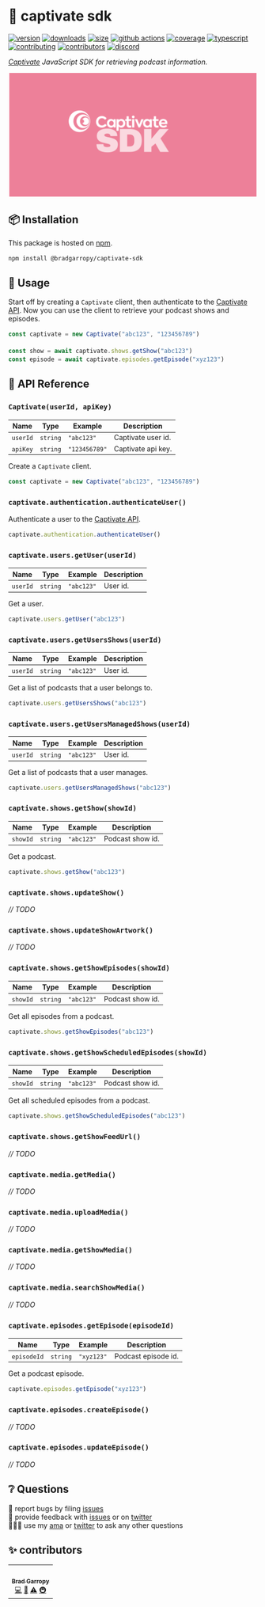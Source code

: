 # 🎤 captivate sdk

[![version][version-badge]][npm]
[![downloads][downloads-badge]][npm]
[![size][size-badge]][bundlephobia]
[![github actions][github-actions-badge]][github-actions]
[![coverage][codecov-badge]][codecov]
[![typescript][typescript-badge]][typescript]
[![contributing][contributing-badge]][contributing]
[![contributors][contributors-badge]][contributors]
[![discord][discord-badge]][discord]

_[Captivate][captivate] JavaScript SDK for retrieving podcast information._

<p align="center">
    <a href="https://www.npmjs.com/package/@bradgarropy/next-seo">
        <img alt="next link" src="./images/github.png" width="500">
    </a>
</p>

## 📦 Installation

This package is hosted on [npm][npm].

```bash
npm install @bradgarropy/captivate-sdk
```

## 🥑 Usage

Start off by creating a `Captivate` client, then authenticate to the [Captivate API][captivate-api]. Now you can use the client to retrieve your podcast shows and episodes.

```javascript
const captivate = new Captivate("abc123", "123456789")

const show = await captivate.shows.getShow("abc123")
const episode = await captivate.episodes.getEpisode("xyz123")
```

## 📖 API Reference

### `Captivate(userId, apiKey)`

| Name     | Type     | Example       | Description        |
| -------- | -------- | ------------- | ------------------ |
| `userId` | `string` | `"abc123"`    | Captivate user id. |
| `apiKey` | `string` | `"123456789"` | Captivate api key. |

Create a `Captivate` client.

```javascript
const captivate = new Captivate("abc123", "123456789")
```

### `captivate.authentication.authenticateUser()`

Authenticate a user to the [Captivate API][captivate-api].

```javascript
captivate.authentication.authenticateUser()
```

### `captivate.users.getUser(userId)`

| Name     | Type     | Example    | Description |
| -------- | -------- | ---------- | ----------- |
| `userId` | `string` | `"abc123"` | User id.    |

Get a user.

```javascript
captivate.users.getUser("abc123")
```

### `captivate.users.getUsersShows(userId)`

| Name     | Type     | Example    | Description |
| -------- | -------- | ---------- | ----------- |
| `userId` | `string` | `"abc123"` | User id.    |

Get a list of podcasts that a user belongs to.

```javascript
captivate.users.getUsersShows("abc123")
```

### `captivate.users.getUsersManagedShows(userId)`

| Name     | Type     | Example    | Description |
| -------- | -------- | ---------- | ----------- |
| `userId` | `string` | `"abc123"` | User id.    |

Get a list of podcasts that a user manages.

```javascript
captivate.users.getUsersManagedShows("abc123")
```

### `captivate.shows.getShow(showId)`

| Name     | Type     | Example    | Description      |
| -------- | -------- | ---------- | ---------------- |
| `showId` | `string` | `"abc123"` | Podcast show id. |

Get a podcast.

```javascript
captivate.shows.getShow("abc123")
```

### `captivate.shows.updateShow()`

_// TODO_

### `captivate.shows.updateShowArtwork()`

_// TODO_

### `captivate.shows.getShowEpisodes(showId)`

| Name     | Type     | Example    | Description      |
| -------- | -------- | ---------- | ---------------- |
| `showId` | `string` | `"abc123"` | Podcast show id. |

Get all episodes from a podcast.

```javascript
captivate.shows.getShowEpisodes("abc123")
```

### `captivate.shows.getShowScheduledEpisodes(showId)`

| Name     | Type     | Example    | Description      |
| -------- | -------- | ---------- | ---------------- |
| `showId` | `string` | `"abc123"` | Podcast show id. |

Get all scheduled episodes from a podcast.

```javascript
captivate.shows.getShowScheduledEpisodes("abc123")
```

### `captivate.shows.getShowFeedUrl()`

_// TODO_

### `captivate.media.getMedia()`

_// TODO_

### `captivate.media.uploadMedia()`

_// TODO_

### `captivate.media.getShowMedia()`

_// TODO_

### `captivate.media.searchShowMedia()`

_// TODO_

### `captivate.episodes.getEpisode(episodeId)`

| Name        | Type     | Example    | Description         |
| ----------- | -------- | ---------- | ------------------- |
| `episodeId` | `string` | `"xyz123"` | Podcast episode id. |

Get a podcast episode.

```javascript
captivate.episodes.getEpisode("xyz123")
```

### `captivate.episodes.createEpisode()`

_// TODO_

### `captivate.episodes.updateEpisode()`

_// TODO_

## ❔ Questions

🐛 report bugs by filing [issues][issues]  
📢 provide feedback with [issues][issues] or on [twitter][twitter]  
🙋🏼‍♂️ use my [ama][ama] or [twitter][twitter] to ask any other questions

## ✨ contributors

<!-- ALL-CONTRIBUTORS-LIST:START - Do not remove or modify this section -->
<!-- prettier-ignore-start -->
<!-- markdownlint-disable -->
<table>
  <tr>
    <td align="center"><a href="https://bradgarropy.com"><img src="https://avatars.githubusercontent.com/u/11336745?v=4?s=100" width="100px;" alt=""/><br /><sub><b>Brad Garropy</b></sub></a><br /><a href="https://github.com/bradgarropy/captivate-sdk/commits?author=bradgarropy" title="Code">💻</a> <a href="https://github.com/bradgarropy/captivate-sdk/commits?author=bradgarropy" title="Documentation">📖</a> <a href="https://github.com/bradgarropy/captivate-sdk/commits?author=bradgarropy" title="Tests">⚠️</a> <a href="#infra-bradgarropy" title="Infrastructure (Hosting, Build-Tools, etc)">🚇</a></td>
  </tr>
</table>

<!-- markdownlint-restore -->
<!-- prettier-ignore-end -->

<!-- ALL-CONTRIBUTORS-LIST:END -->

[codecov]: https://app.codecov.io/gh/bradgarropy/captivate-sdk
[contributing]: https://github.com/bradgarropy/captivate-sdk/blob/master/contributing.md
[contributors]: #-contributors
[npm]: https://www.npmjs.com/package/@bradgarropy/captivate-sdk
[codecov-badge]: https://img.shields.io/codecov/c/github/bradgarropy/captivate-sdk?style=flat-square
[version-badge]: https://img.shields.io/npm/v/@bradgarropy/captivate-sdk.svg?style=flat-square
[downloads-badge]: https://img.shields.io/npm/dt/@bradgarropy/captivate-sdk?style=flat-square
[contributing-badge]: https://img.shields.io/badge/PRs-welcome-success?style=flat-square
[contributors-badge]: https://img.shields.io/github/all-contributors/bradgarropy/captivate-sdk?style=flat-square
[issues]: https://github.com/bradgarropy/captivate-sdk/issues
[twitter]: https://twitter.com/bradgarropy
[ama]: https://bradgarropy.com/ama
[bundlephobia]: https://bundlephobia.com/result?p=@bradgarropy/captivate-sdk
[size-badge]: https://img.shields.io/bundlephobia/minzip/@bradgarropy/captivate-sdk?style=flat-square
[github-actions]: https://github.com/bradgarropy/captivate-sdk/actions
[github-actions-badge]: https://img.shields.io/github/workflow/status/bradgarropy/captivate-sdk/%F0%9F%9A%80%20release?style=flat-square
[typescript]: https://www.typescriptlang.org/dt/search?search=%40bradgarropy%2Fcaptivate-sdk
[typescript-badge]: https://img.shields.io/npm/types/@bradgarropy/captivate-sdk?style=flat-square
[discord]: https://bradgarropy.com/discord
[discord-badge]: https://img.shields.io/discord/748196643140010015?style=flat-square
[captivate]: https://captivate.fm
[captivate-api]: https://api.captivate.fm
